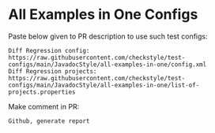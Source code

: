 # All Examples in One Configs
Paste below given to PR description to use such test configs:
```
Diff Regression config: https://raw.githubusercontent.com/checkstyle/test-configs/main/JavadocStyle/all-examples-in-one/config.xml
Diff Regression projects: https://raw.githubusercontent.com/checkstyle/test-configs/main/JavadocStyle/all-examples-in-one/list-of-projects.properties
```
Make comment in PR:
```
Github, generate report
```
